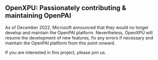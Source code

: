 ## OpenXPU: Passionately contributing & maintaining OpenPAI

As of December 2022, Microsoft announced that they would no longer develop and maintain the OpenPAI platform.
Nevertheless, OpenXPU will resume the development of new features, fix any errors if necessary and maintain the OpenPAI platform from this point onward.

If you are interested in this project, please join us.
